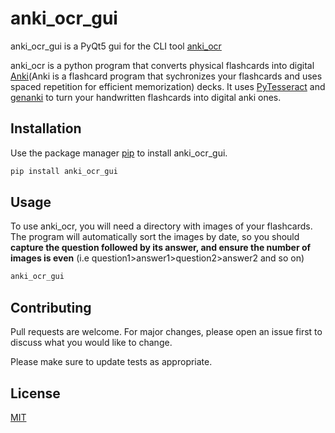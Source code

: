 

# anki_ocr_gui

anki_ocr_gui is a PyQt5 gui for the CLI tool [anki_ocr](https://github.com/madelesi/anki_ocr/)

anki_ocr is a python program that converts physical flashcards into digital [Anki](https://apps.ankiweb.net)(Anki is a flashcard program that sychronizes your flashcards and uses spaced repetition for efficient memorization) decks. It uses [PyTesseract](https://pypi.org/project/pytesseract/) and [genanki](https://github.com/kerrickstaley/genanki) to turn your handwritten flashcards into digital anki ones.

## Installation

Use the package manager [pip](https://pip.pypa.io/en/stable/) to install anki_ocr_gui.

```bash
pip install anki_ocr_gui
```

## Usage
To use anki_ocr, you will need a directory with images of your flashcards. The program will automatically sort the images by date, so you should **capture the question followed by its answer, and ensure the number of images is even**
(i.e question1>answer1>question2>answer2 and so on)

```bash
anki_ocr_gui
```

## Contributing
Pull requests are welcome. For major changes, please open an issue first to discuss what you would like to change.

Please make sure to update tests as appropriate.

## License
[MIT](https://choosealicense.com/licenses/mit/)